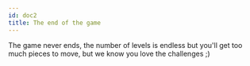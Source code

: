 ```yaml
---
id: doc2
title: The end of the game
---
```


The game never ends, the number of levels is endless but you'll get too much pieces to move, but we know you love the challenges ;)
